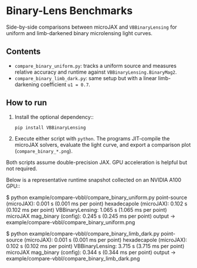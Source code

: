 Binary-Lens Benchmarks
======================

Side-by-side comparisons between microJAX and `VBBinaryLensing` for uniform
and limb-darkened binary microlensing light curves.

Contents
--------
- `compare_binary_uniform.py`: tracks a uniform source and measures relative
  accuracy and runtime against `VBBinaryLensing.BinaryMag2`.
- `compare_binary_limb_dark.py`: same setup but with a linear limb-darkening
  coefficient `u1 = 0.7`.

How to run
----------
1. Install the optional dependency::

       pip install VBBinaryLensing

2. Execute either script with `python`. The programs JIT-compile the
   microJAX solvers, evaluate the light curve, and export a comparison plot
   (`compare_binary_*.png`).

Both scripts assume double-precision JAX. GPU acceleration is helpful but not
required.

Below is a representative runtime snapshot collected on an NVIDIA A100 GPU::

  $ python example/compare-vbbl/compare_binary_uniform.py
  point-source (microJAX):        0.001 s  (0.001 ms per point)
  hexadecapole (microJAX):        0.102 s  (0.102 ms per point)
  VBBinaryLensing:                1.065 s  (1.065 ms per point)
  microJAX mag_binary (config):   0.245 s  (0.245 ms per point)
  output -> example/compare-vbbl/compare_binary_uniform.png

  $ python example/compare-vbbl/compare_binary_limb_dark.py
  point-source (microJAX):        0.001 s  (0.001 ms per point)
  hexadecapole (microJAX):        0.102 s  (0.102 ms per point)
  VBBinaryLensing:                3.715 s  (3.715 ms per point)
  microJAX mag_binary (config):   0.344 s  (0.344 ms per point)
  output -> example/compare-vbbl/compare_binary_limb_dark.png

